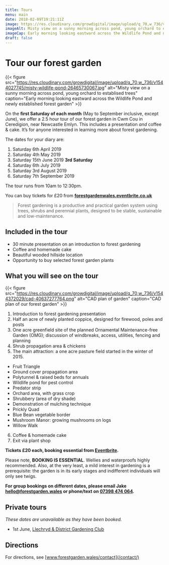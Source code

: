 ```yaml
---
title: Tours
menu: main
date: 2018-02-09T19:21:11Z
image: https://res.cloudinary.com/growdigital/image/upload/q_70,w_736/v1544027745/misty-wildlife-pond-26465730067.jpg
imageAlt: Misty view on a sunny morning across pond, young orchard to establised trees
imageCap: Early morning looking eastward across the Wildlife Pond and newly established forest garden
draft: false
---
```


# Tour our forest garden

{{< figure src="https://res.cloudinary.com/growdigital/image/upload/q_70,w_736/v1544027745/misty-wildlife-pond-26465730067.jpg" alt="Misty view on a sunny morning across pond, young orchard to establised trees" caption="Early morning looking eastward across the Wildlife Pond and newly established forest garden" >}}

On the **first Saturday of each month** (May to September inclusive, except June), we offer a 2.5 hour tour of our forest garden in Cwm Cou in Ceredigion, near Newcastle Emlyn. This includes a presentation _and_ coffee & cake. It’s for anyone interested in learning more about forest gardening.

The dates for your diary are:

1. Saturday 6th April 2019 
2. Saturday 4th May 2019
3. Saturday 15th June 2019 **3rd Saturday**
4. Saturday 6th July 2019
5. Saturday 3rd August 2019
6. Saturday 7th September 2019

The tour runs from 10am to 12:30pm.

You can buy tickets for £20 from **[forestgardenwales.eventbrite.co.uk](https://forestgardenwales.eventbrite.co.uk)**

> Forest gardening is a productive and practical garden system using trees, shrubs and perennial plants, designed to be stable, sustainable and low-maintenance.

## Included in the tour

* 30 minute presentation on an introduction to forest gardening
* Coffee and homemade cake
* Beautiful wooded hillside location
* Opportunity to buy selected forest garden plants

## What you will see on the tour

{{< figure src="https://res.cloudinary.com/growdigital/image/upload/q_70,w_736/v1544372029/cad-40637277764.png" alt="CAD plan of garden" caption="CAD plan of our forest garden" >}}

1. Introduction to forest gardening presentation
2. Half an acre of newly planted coppice, designed for firewood, poles and posts
3. One acre greenfield site of the planned Ornamental Maintenance-free Garden (OMG); discussion of windbreaks, access, utilities, fencing and planning
4. Shrub propagation area & chickens
5. The main attraction: a one acre pasture field started in the winter of 2015. 
  * Fruit Triangle
  * Ground cover propagation area
  * Polytunnel & raised beds for annuals
  * Wildlife pond for pest control
  * Predator strip
  * Orchard area, with grass crop
  * Shrubbery (area of dry shade)
  * Demonstration of mulching technique
  * Prickly Quad
  * Blue Bean vegetable border
  * Mushroom Manor: growing mushrooms on logs
  * Willow Walk
6. Coffee & homemade cake
7. Exit via plant shop

**Tickets £20 each, booking essential from [Eventbrite](https://forestgardenwales.eventbrite.co.uk).**

Please note, **BOOKING IS ESSENTIAL**. Wellies and waterproofs highly recommended. Also, at the very least, a mild interest in gardening is a prerequisite: the garden is in its early stages and indifferent individuals will only see twigs.

**For group bookings on different dates, please email Jake [hello@forestgarden.wales](mailto:hello@forestgarden.wales) or phone/text on [07398&nbsp;474&nbsp;064](tel:+447398474064).**

## Private tours

_These dates are unavailable as they have been booked._

* 1st June, [Llechryd & District Gardening Club](https://www.facebook.com/LlechrydDGC/)

## Directions

For directions, see [www.forestgarden.wales/contact](/contact/)
